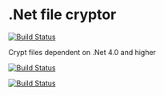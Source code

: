 # .Net file cryptor

[![Build Status](https://travis-ci.org/joemccann/dillinger.svg?branch=master)]()

Crypt files dependent on .Net 4.0 and higher

[![Build Status](http://dl3.joxi.net/drive/2020/04/08/0039/3040/2595808/08/7c413e15e1.jpg)]()

[![Build Status](http://dl3.joxi.net/drive/2020/04/08/0039/3040/2595808/08/7d711a4f61.jpg)]()

